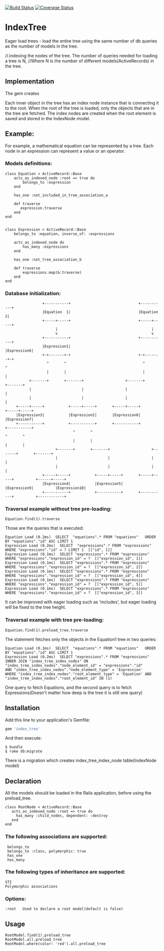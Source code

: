 [![Build Status](https://secure.travis-ci.org//Natural-Intelligence/index_tree.svg?branch=master)](https://travis-ci.org/Natural-Intelligence/index\_tree)
[![Coverage Status](https://coveralls.io/repos/AlexStanovsky/index_tree/badge.png?branch=master)](https://coveralls.io/r/AlexStanovsky/index_tree?branch=master)
# IndexTree

Eager load trees - load the entire tree using the same number of db queries as the number of models in the tree. 


//.indexing the nodes of the tree. The number of queries needed for loading a tree is N, 
//Where N is the number of different models(ActiveRecords) in the tree.

## Implementation
The gem creates

Each inner object in the tree has an index node instance that is connecting it to the root.
When the root of the tree is loaded, only the objects that are in the tree are fetched.
The index nodes are created when the root element is saved and stored in the IndexNode model.

## Example:
For example, a mathematical equation can be represented by a tree. Each node in an expression can represent a value or an operator. 

### Models definitions:
    class Equation < ActiveRecord::Base
        acts_as_indexed_node :root => true do
            belongs_to :expression
        end
      
        has_one :not_included_in_tree_association_a
        
        def traverse
           expression.traverse
        end        
    end
    
    
    class Expression < ActiveRecord::Base
        belongs_to :equation, inverse_of: :expressions
        
        acts_as_indexed_node do
            has_many :expressions
        end
        
        has_one :not_tree_association_b
        
        def traverse
            expressions.map(&:traverse)
        end
    end
    
### Database initialization: 
        
                     +-----------+                               +-----------+
                     |Equation  1|                               |Equation  2|
                     +-----+-----+                               +-----+-----+
                           |                                           |
                           v                                           v
                     +-----------+                               +-----------+
                     |Expression1|                               |Expression6|
                     +-+-------+-+                               +-+-------+-+
                       ^       ^                                   ^       ^
                       |       |                                   |       |
               +-------+       +-------+                   +-------+       +-------+
               |                       |                   |                       |
               |                       |                   |                       |
         +-----+-----+           +-----+-----+       +-----+-----+           +-----+-----+
         |Expression3|           |Expression2|       |Expression8|           |Expression7|
         +-----------+           +-----------+       +-----------+           +-----------+
                                   ^       ^                                   ^       ^
                                   |       |                                   |       |
                           +-------+       +-------+                   +-------+       +-------+
                           |                       |                   |                       |
                           |                       |                   |                       |
                     +-----+-----+           +-----+-----+       +-----+-----+          +------+-----+
                     |Expression4|           |Expression5|       |Expression9|          |Expression10|
                     +-----------+           +-----------+       +-----------+          +------------+                       
    
### Traversal example without tree pre-loading:
   
    Equation.find(1).traverse
    
Those are the queries that is executed:

    Equation Load (0.2ms)  SELECT  "equations".* FROM "equations"   ORDER BY "equations"."id" ASC LIMIT 1
    Expression Load (0.2ms)  SELECT  "expressions".* FROM "expressions"  WHERE "expressions"."id" = ? LIMIT 1  [["id", 1]]
    Expression Load (0.1ms)  SELECT "expressions".* FROM "expressions"  WHERE "expressions"."expression_id" = ?  [["expression_id", 1]]
    Expression Load (0.1ms)  SELECT "expressions".* FROM "expressions"  WHERE "expressions"."expression_id" = ?  [["expression_id", 2]]
    Expression Load (0.1ms)  SELECT "expressions".* FROM "expressions"  WHERE "expressions"."expression_id" = ?  [["expression_id", 4]]
    Expression Load (0.1ms)  SELECT "expressions".* FROM "expressions"  WHERE "expressions"."expression_id" = ?  [["expression_id", 5]]
    Expression Load (0.1ms)  SELECT "expressions".* FROM "expressions"  WHERE "expressions"."expression_id" = ?  [["expression_id", 3]]

It can be improved with eager loading such as 'includes', but eager loading will be fixed to the tree height.

### Traversal example with tree pre-loading:
            
    Equation.find(1).preload_tree.traverse

The statement fetches only the objects in the Equation1 tree in two queries:    
       
    Equation Load (0.1ms)  SELECT  "equations".* FROM "equations"   ORDER BY "equations"."id" ASC LIMIT 1
    Expression Load (0.2ms)  SELECT "expressions".* FROM "expressions" 
    INNER JOIN "index_tree_index_nodes" ON "index_tree_index_nodes"."node_element_id" = "expressions"."id" 
    AND "index_tree_index_nodes"."node_element_type" = 'Expression' 
    WHERE "index_tree_index_nodes"."root_element_type" = 'Equation' AND "index_tree_index_nodes"."root_element_id" IN (1)
    
One query to fetch Equations, and the second query is to fetch Expressions(Doesn't matter how deep is the tree it is still one query)
    

## Installation

Add this line to your application's Gemfile:

```ruby
gem 'index_tree'
```

And then execute:

    $ bundle
    $ rake db:migrate 
    
There is a migration which creates index_tree_index_node table(IndexNode model)

## Declaration

All the models should be loaded in the Rails application, before using the preload_tree.

    class RootNode < ActiveRecord::Base
       acts_as_indexed_node :root => true do
         has_many :child_nodes, dependent: :destroy
       end
    end
    
### The following associations are supported:
 
     belongs_to
     belongs_to :class, polymorphic: true
     has_one
     has_many

### The following types of inheritance are supported:
    
    STI 
    Polymorphic associations
    
### Options:

    :root   Used to declare a root model(default is false)
        
## Usage

    RootModel.find(1).preload_tree
    RootModel.all.preload_tree
    RootModel.where(color: 'red').all.preload_tree
